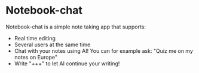 # Notebook-chat
Notebook-chat is a simple note taking app that supports:
- Real time editing
- Several users at the same time
- Chat with your notes using AI! You can for example ask: "Quiz me on my notes on Europe"
- Write "+++" to let AI continue your writing!

